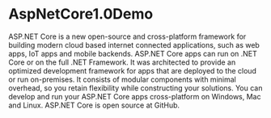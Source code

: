 # AspNetCore1.0Demo

ASP.NET Core is a new open-source and cross-platform framework for building modern cloud based internet connected applications, such as web apps, IoT apps and mobile backends. ASP.NET Core apps can run on .NET Core or on the full .NET Framework. It was architected to provide an optimized development framework for apps that are deployed to the cloud or run on-premises. It consists of modular components with minimal overhead, so you retain flexibility while constructing your solutions. You can develop and run your ASP.NET Core apps cross-platform on Windows, Mac and Linux. ASP.NET Core is open source at GitHub.
